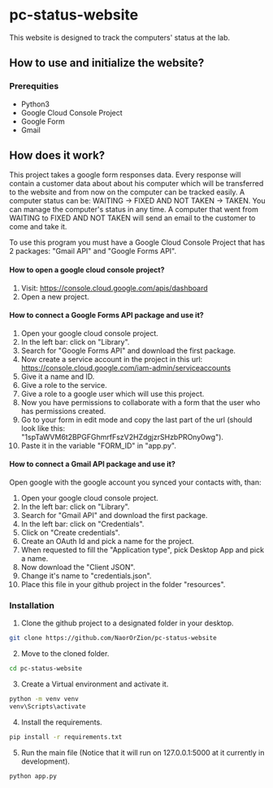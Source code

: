 # pc-status-website
This website is designed to track the computers' status at the lab.

## How to use and initialize the website?

### Prerequities

-   Python3
-   Google Cloud Console Project
-   Google Form
-   Gmail

## How does it work?

This project takes a google form responses data. Every response will contain a customer data about about his computer
which will be transferred to the website and from now on the computer can be tracked easily. A computer status can be:
WAITING -> FIXED AND NOT TAKEN -> TAKEN.
You can manage the computer's status in any time.
A computer that went from WAITING to FIXED AND NOT TAKEN will send an email to the customer to come and take it.

To use this program you must have a Google Cloud Console Project that has 2 packages: "Gmail API" and "Google Forms API".

#### How to open a google cloud console project?

1.  Visit: https://console.cloud.google.com/apis/dashboard
2.  Open a new project.

#### How to connect a Google Forms API package and use it?

1. Open your google cloud console project.
2. In the left bar: click on "Library".
3. Search for "Google Forms API" and download the first package.
4. Now create a service account in the project in this url: https://console.cloud.google.com/iam-admin/serviceaccounts
5. Give it a name and ID.
6. Give a role to the service.
7. Give a role to a google user which will use this project.
8. Now you have permissions to collaborate with a form that the user who has permissions created.
9. Go to your form in edit mode and copy the last part of the url (should look like this: "1spTaWVM6t2BPGFGhmrfFszV2HZdgjzrSHzbPROny0wg").
10. Paste it in the variable "FORM_ID" in "app.py".

#### How to connect a Gmail API package and use it?

Open google with the google account you synced your contacts with, than:
1. Open your google cloud console project.
3. In the left bar: click on "Library".
4. Search for "Gmail API" and download the first package.
5. In the left bar: click on "Credentials".
6. Click on "Create credentials".
7. Create an OAuth Id and pick a name for the project.
8. When requested to fill the "Application type", pick Desktop App and pick a name.
9. Now download the "Client JSON".
10. Change it's name to "credentials.json".
11. Place this file in your github project in the folder "resources".

### Installation

1. Clone the github project to a designated folder in your desktop.
```sh
git clone https://github.com/NaorOrZion/pc-status-website
```

2. Move to the cloned folder.
```sh
cd pc-status-website
```
    
3. Create a Virtual environment and activate it.
```sh
python -m venv venv
venv\Scripts\activate
```

4. Install the requirements.
```sh
pip install -r requirements.txt
```

5. Run the main file (Notice that it will run on 127.0.0.1:5000 at it currently in development).
```sh
python app.py
```
